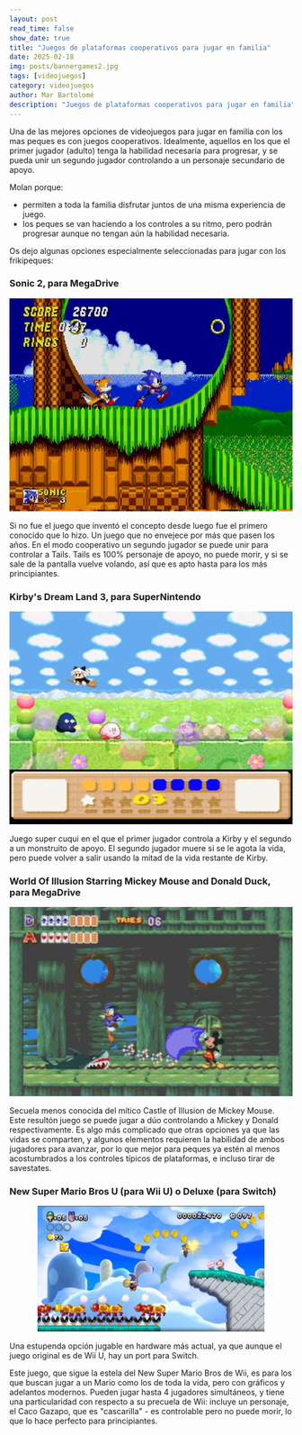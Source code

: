 ```yaml
---
layout: post
read_time: false
show_date: true
title: "Juegos de plataformas cooperativos para jugar en familia"
date: 2025-02-18
img: posts/bannergames2.jpg
tags: [videojuegos]
category: videojuegos
author: Mar Bartolomé
description: "Juegos de plataformas cooperativos para jugar en familia"
---
```


Una de las mejores opciones de videojuegos para jugar en familia con los mas peques es con juegos cooperativos. Idealmente, aquellos en los que el primer jugador (adulto) tenga la habilidad necesaria para progresar, y se pueda unir un segundo jugador controlando a un personaje secundario de apoyo.

Molan porque:
- permiten a toda la familia disfrutar juntos de una misma experiencia de juego.
- los peques se van haciendo a los controles a su ritmo, pero podrán progresar aunque no tengan aún la habilidad necesaria.

Os dejo algunas opciones especialmente seleccionadas para jugar con los frikipeques:


### Sonic 2, para MegaDrive

<center><img src='./assets/img/posts/plataformas_coop/sonic.jpg' alt='Sonic 2'></center>

Si no fue el juego que inventó el concepto desde luego fue el primero conocido que lo hizo. Un juego que no envejece por más que pasen los años. En el modo cooperativo un segundo jugador se puede unir para controlar a Tails. Tails es 100% personaje de apoyo, no puede morir, y si se sale de la pantalla vuelve volando, así que es apto hasta para los más principiantes.

### Kirby's Dream Land 3, para SuperNintendo

<center><img src='./assets/img/posts/plataformas_coop/kirby.jpg' alt='Kirbys Dream Land 3'></center>

Juego super cuqui en el que el primer jugador controla a Kirby y el segundo a un monstruito de apoyo. El segundo jugador muere si se le agota la vida, pero puede volver a salir usando la mitad de la vida restante de Kirby.

### World Of Illusion Starring Mickey Mouse and Donald Duck, para MegaDrive

<center><img src='./assets/img/posts/plataformas_coop/woi.jpg' alt='World of Illusion'></center>

Secuela menos conocida del mítico Castle of Illusion de Mickey Mouse. Este resultón juego se puede jugar a dúo controlando a Mickey y Donald respectivamente. Es algo más complicado que otras opciones ya que las vidas se comparten, y algunos elementos requieren la habilidad de ambos jugadores para avanzar, por lo que mejor para peques ya estén al menos acostumbrados a los controles típicos de plataformas, e incluso tirar de savestates.

### New Super Mario Bros U (para Wii U) o Deluxe (para Switch)

<center><img src='./assets/img/posts/plataformas_coop/mario.webp' alt='New Super Mario Bros U' style="max-width: 80%"></center>

Una estupenda opción jugable en hardware más actual, ya que aunque el juego original es de Wii U, hay un port para Switch. 

Este juego, que sigue la estela del New Super Mario Bros de Wii, es para los que buscan jugar a un Mario como los de toda la vida, pero con gráficos y adelantos modernos. Pueden jugar hasta 4 jugadores simultáneos, y tiene una particularidad con respecto a su precuela de Wii: incluye un personaje, el Caco Gazapo, que es "cascarilla" - es controlable pero no puede morir, lo que lo hace perfecto para principiantes.

